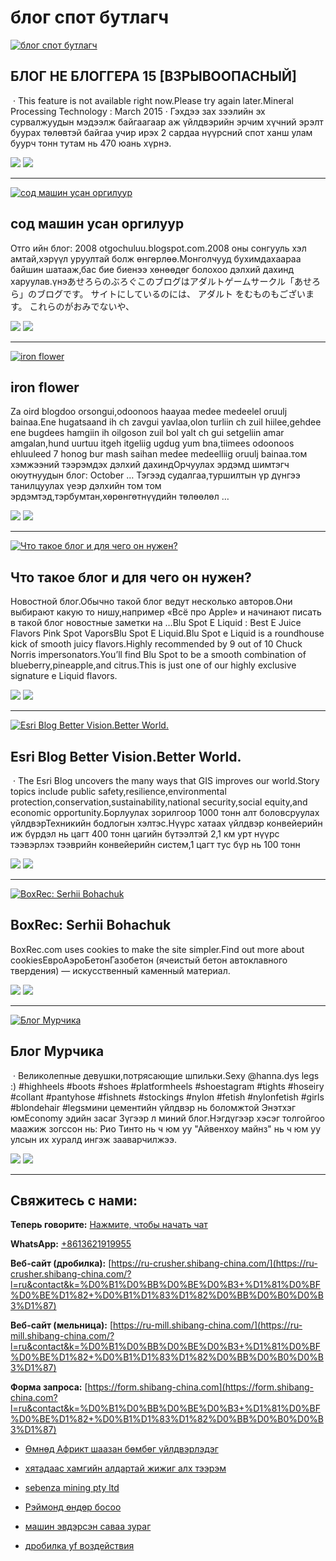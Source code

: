 # блог спот бутлагч

<a href="https://swt.shibang-china.com/?l=ru&img&k=%D0%B1%D0%BB%D0%BE%D0%B3+%D1%81%D0%BF%D0%BE%D1%82+%D0%B1%D1%83%D1%82%D0%BB%D0%B0%D0%B3%D1%87" target="_blank">![блог спот бутлагч](http://static.shibang-china.com/all-800x300/1417.jpg)</a>

## БЛОГ НЕ БЛОГГЕРА 15 [ВЗРЫВООПАСНЫЙ]
&nbsp;&#0183;&#32;This feature is not available right now.Please try again later.Mineral Processing Technology : March 2015&nbsp;&#0183;&#32;Гэхдээ зах зээлийн эх сурвалжуудын мэдээлж байгаагаар аж үйлдвэрийн эрчим хүчний эрэлт буурах төлөвтэй байгаа учир ирэх 2 сардаа нүүрсний спот ханш улам буурч тонн тутам нь 470 юань хүрнэ.


<a href="https://whatsapp.shibangsoft.com/WhatsApp.php" target="_blank" title="WhatsApp">![](http://static.shibang-china.com/icon/whatsapp.png)</a> <a href="https://swt.shibang-china.com/?l=ru&icon&k=%D0%B1%D0%BB%D0%BE%D0%B3+%D1%81%D0%BF%D0%BE%D1%82+%D0%B1%D1%83%D1%82%D0%BB%D0%B0%D0%B3%D1%87" target="_blank">![](http://static.shibang-china.com/icon/chat-ru.png)</a>

---

<a href="https://swt.shibang-china.com/?l=ru&img&k=%D0%B1%D0%BB%D0%BE%D0%B3+%D1%81%D0%BF%D0%BE%D1%82+%D0%B1%D1%83%D1%82%D0%BB%D0%B0%D0%B3%D1%87" target="_blank">![сод машин усан оргилуур](http://static.shibang-china.com/all-800x300/971.jpg)</a>

## сод машин усан оргилуур
Отго ийн блог: 2008 otgochuluu.blogspot.com.2008 оны сонгууль хэл амтай,хэрүүл уруултай болж өнгөрлөө.Монголчууд бухимдахаараа байшин шатааж,бас бие биенээ хөнөөдөг болохоо дэлхий дахинд харуулав.үнэあせろらのぶろぐこのブログはアダルトゲームサークル「あせろら」のブログです。 サイトにしているのには、 アダルト をむものもございます。 これらのがおみでないや、


<a href="https://whatsapp.shibangsoft.com/WhatsApp.php" target="_blank" title="WhatsApp">![](http://static.shibang-china.com/icon/whatsapp.png)</a> <a href="https://swt.shibang-china.com/?l=ru&icon&k=%D0%B1%D0%BB%D0%BE%D0%B3+%D1%81%D0%BF%D0%BE%D1%82+%D0%B1%D1%83%D1%82%D0%BB%D0%B0%D0%B3%D1%87" target="_blank">![](http://static.shibang-china.com/icon/chat-ru.png)</a>

---

<a href="https://swt.shibang-china.com/?l=ru&img&k=%D0%B1%D0%BB%D0%BE%D0%B3+%D1%81%D0%BF%D0%BE%D1%82+%D0%B1%D1%83%D1%82%D0%BB%D0%B0%D0%B3%D1%87" target="_blank">![iron flower](http://static.shibang-china.com/all-800x300/537.jpg)</a>

## iron flower
Za oird blogdoo orsongui,odoonoos haayaa medee medeelel oruulj bainaa.Ene hugatsaand ih ch zavgui yavlaa,olon turliin ch zuil hiilee,gehdee ene bugdees hamgiin ih oilgoson zuil bol yalt ch gui setgeliin amar amgalan,hund uurtuu itgeh itgeliig ugdug yum bna,tiimees odoonoos ehluuleed 7 honog bur mash saihan medee medeelliig oruulj bainaa.том хэмжээний тээрэмдэх дэлхий дахиндОрчуулах эрдэмд шимтэгч оюутнуудын блог: October … Тэгээд судалгаа,туршилтын үр дүнгээ танилцуулах үеэр дэлхийн том том эрдэмтэд,тэрбумтан,хөрөнгөтнүүдийн төлөөлөл …


<a href="https://whatsapp.shibangsoft.com/WhatsApp.php" target="_blank" title="WhatsApp">![](http://static.shibang-china.com/icon/whatsapp.png)</a> <a href="https://swt.shibang-china.com/?l=ru&icon&k=%D0%B1%D0%BB%D0%BE%D0%B3+%D1%81%D0%BF%D0%BE%D1%82+%D0%B1%D1%83%D1%82%D0%BB%D0%B0%D0%B3%D1%87" target="_blank">![](http://static.shibang-china.com/icon/chat-ru.png)</a>

---

<a href="https://swt.shibang-china.com/?l=ru&img&k=%D0%B1%D0%BB%D0%BE%D0%B3+%D1%81%D0%BF%D0%BE%D1%82+%D0%B1%D1%83%D1%82%D0%BB%D0%B0%D0%B3%D1%87" target="_blank">![Что такое блог и для чего он нужен?](http://static.shibang-china.com/all-800x300/199.jpg)</a>

## Что такое блог и для чего он нужен?
Новостной блог.Обычно такой блог ведут несколько авторов.Они выбирают какую то нишу,например &#171;Всё про Apple&#187; и начинают писать в такой блог новостные заметки на …Blu Spot E Liquid : Best E Juice Flavors Pink Spot VaporsBlu Spot E Liquid.Blu Spot e Liquid is a roundhouse kick of smooth juicy flavors.Highly recommended by 9 out of 10 Chuck Norris impersonators.You’ll find Blu Spot to be a smooth combination of blueberry,pineapple,and citrus.This is just one of our highly exclusive signature e Liquid flavors.


<a href="https://whatsapp.shibangsoft.com/WhatsApp.php" target="_blank" title="WhatsApp">![](http://static.shibang-china.com/icon/whatsapp.png)</a> <a href="https://swt.shibang-china.com/?l=ru&icon&k=%D0%B1%D0%BB%D0%BE%D0%B3+%D1%81%D0%BF%D0%BE%D1%82+%D0%B1%D1%83%D1%82%D0%BB%D0%B0%D0%B3%D1%87" target="_blank">![](http://static.shibang-china.com/icon/chat-ru.png)</a>

---

<a href="https://swt.shibang-china.com/?l=ru&img&k=%D0%B1%D0%BB%D0%BE%D0%B3+%D1%81%D0%BF%D0%BE%D1%82+%D0%B1%D1%83%D1%82%D0%BB%D0%B0%D0%B3%D1%87" target="_blank">![Esri Blog Better Vision.Better World.](http://static.shibang-china.com/all-800x300/509.jpg)</a>

## Esri Blog Better Vision.Better World.
&nbsp;&#0183;&#32;The Esri Blog uncovers the many ways that GIS improves our world.Story topics include public safety,resilience,environmental protection,conservation,sustainability,national security,social equity,and economic opportunity.Борлуулах зорилгоор 1000 тонн алт боловсруулах үйлдвэрТехникийн бодлогын хэлтэс.Нүүрс хатаах үйлдвэр конвейерийн иж бүрдэл нь цагт 400 тонн цагийн бүтээлтэй 2,1 км урт нүүрс тээвэрлэх тээврийн конвейерийн систем,1 цагт тус бүр нь 100 тонн


<a href="https://whatsapp.shibangsoft.com/WhatsApp.php" target="_blank" title="WhatsApp">![](http://static.shibang-china.com/icon/whatsapp.png)</a> <a href="https://swt.shibang-china.com/?l=ru&icon&k=%D0%B1%D0%BB%D0%BE%D0%B3+%D1%81%D0%BF%D0%BE%D1%82+%D0%B1%D1%83%D1%82%D0%BB%D0%B0%D0%B3%D1%87" target="_blank">![](http://static.shibang-china.com/icon/chat-ru.png)</a>

---

<a href="https://swt.shibang-china.com/?l=ru&img&k=%D0%B1%D0%BB%D0%BE%D0%B3+%D1%81%D0%BF%D0%BE%D1%82+%D0%B1%D1%83%D1%82%D0%BB%D0%B0%D0%B3%D1%87" target="_blank">![BoxRec: Serhii Bohachuk](http://static.shibang-china.com/all-800x300/133.jpg)</a>

## BoxRec: Serhii Bohachuk
BoxRec.com uses cookies to make the site simpler.Find out more about cookiesЕвроАэроБетонГазобетон (ячеистый бетон автоклавного твердения) — искусственный каменный материал.


<a href="https://whatsapp.shibangsoft.com/WhatsApp.php" target="_blank" title="WhatsApp">![](http://static.shibang-china.com/icon/whatsapp.png)</a> <a href="https://swt.shibang-china.com/?l=ru&icon&k=%D0%B1%D0%BB%D0%BE%D0%B3+%D1%81%D0%BF%D0%BE%D1%82+%D0%B1%D1%83%D1%82%D0%BB%D0%B0%D0%B3%D1%87" target="_blank">![](http://static.shibang-china.com/icon/chat-ru.png)</a>

---

<a href="https://swt.shibang-china.com/?l=ru&img&k=%D0%B1%D0%BB%D0%BE%D0%B3+%D1%81%D0%BF%D0%BE%D1%82+%D0%B1%D1%83%D1%82%D0%BB%D0%B0%D0%B3%D1%87" target="_blank">![Блог Мурчика](http://static.shibang-china.com/all-800x300/344.jpg)</a>

## Блог Мурчика
&nbsp;&#0183;&#32;Великолепные девушки,потрясающие шпильки.Sexy @hanna.dys legs :) #highheels #boots #shoes #platformheels #shoestagram #tights #hoseiry #collant #pantyhose #fishnets #stockings #nylon #fetish #nylonfetish #girls #blondehair #legsмини цементийн үйлдвэр нь боломжтой Энэтхэг юмEconomy эдийн засаг Зүгээр л миний блог.Нэгдүгээр хэсэг толгойгоо маажиж зогссон нь: Рио Тинто нь ч юм уу &quot;Айвенхоу майнз&quot; нь ч юм уу улсын их хуралд ингэж зааварчилжээ.


<a href="https://whatsapp.shibangsoft.com/WhatsApp.php" target="_blank" title="WhatsApp">![](http://static.shibang-china.com/icon/whatsapp.png)</a> <a href="https://swt.shibang-china.com/?l=ru&icon&k=%D0%B1%D0%BB%D0%BE%D0%B3+%D1%81%D0%BF%D0%BE%D1%82+%D0%B1%D1%83%D1%82%D0%BB%D0%B0%D0%B3%D1%87" target="_blank">![](http://static.shibang-china.com/icon/chat-ru.png)</a>

---
## Свяжитесь с нами:

**Теперь говорите:** [Нажмите, чтобы начать чат](https://swt.shibang-china.com?l=ru&contact&k=%D0%B1%D0%BB%D0%BE%D0%B3+%D1%81%D0%BF%D0%BE%D1%82+%D0%B1%D1%83%D1%82%D0%BB%D0%B0%D0%B3%D1%87)

**WhatsApp:**  [+8613621919955](https://whatsapp.shibangsoft.com/WhatsApp.php)

**Веб-сайт (дробилка):** [https://ru-crusher.shibang-china.com/](https://ru-crusher.shibang-china.com/?l=ru&contact&k=%D0%B1%D0%BB%D0%BE%D0%B3+%D1%81%D0%BF%D0%BE%D1%82+%D0%B1%D1%83%D1%82%D0%BB%D0%B0%D0%B3%D1%87)

**Веб-сайт (мельница):** [https://ru-mill.shibang-china.com/](https://ru-mill.shibang-china.com/?l=ru&contact&k=%D0%B1%D0%BB%D0%BE%D0%B3+%D1%81%D0%BF%D0%BE%D1%82+%D0%B1%D1%83%D1%82%D0%BB%D0%B0%D0%B3%D1%87)

**Форма запроса:** [https://form.shibang-china.com](https://form.shibang-china.com?l=ru&contact&k=%D0%B1%D0%BB%D0%BE%D0%B3+%D1%81%D0%BF%D0%BE%D1%82+%D0%B1%D1%83%D1%82%D0%BB%D0%B0%D0%B3%D1%87)

* [Өмнөд Африкт шаазан бөмбөг үйлдвэрлэдэг](../127/%D3%A8%D0%BC%D0%BD%D3%A9%D0%B4%20%D0%90%D1%84%D1%80%D0%B8%D0%BA%D1%82%20%D1%88%D0%B0%D0%B0%D0%B7%D0%B0%D0%BD%20%D0%B1%D3%A9%D0%BC%D0%B1%D3%A9%D0%B3%20%D2%AF%D0%B9%D0%BB%D0%B4%D0%B2%D1%8D%D1%80%D0%BB%D1%8D%D0%B4%D1%8D%D0%B3.md)

* [хятадаас хамгийн алдартай жижиг алх тээрэм](../126/%D1%85%D1%8F%D1%82%D0%B0%D0%B4%D0%B0%D0%B0%D1%81%20%D1%85%D0%B0%D0%BC%D0%B3%D0%B8%D0%B9%D0%BD%20%D0%B0%D0%BB%D0%B4%D0%B0%D1%80%D1%82%D0%B0%D0%B9%20%D0%B6%D0%B8%D0%B6%D0%B8%D0%B3%20%D0%B0%D0%BB%D1%85%20%D1%82%D1%8D%D1%8D%D1%80%D1%8D%D0%BC.md)

* [sebenza mining pty ltd](../129/sebenza%20mining%20pty%20ltd.md)

* [Рэймонд өндөр босоо](../130/%D0%A0%D1%8D%D0%B9%D0%BC%D0%BE%D0%BD%D0%B4%20%D3%A9%D0%BD%D0%B4%D3%A9%D1%80%20%D0%B1%D0%BE%D1%81%D0%BE%D0%BE.md)

* [машин эвдэрсэн саваа зураг](../129/%D0%BC%D0%B0%D1%88%D0%B8%D0%BD%20%D1%8D%D0%B2%D0%B4%D1%8D%D1%80%D1%81%D1%8D%D0%BD%20%D1%81%D0%B0%D0%B2%D0%B0%D0%B0%20%D0%B7%D1%83%D1%80%D0%B0%D0%B3.md)

* [дробилка yf воздействия](../130/%D0%B4%D1%80%D0%BE%D0%B1%D0%B8%D0%BB%D0%BA%D0%B0%20yf%20%D0%B2%D0%BE%D0%B7%D0%B4%D0%B5%D0%B9%D1%81%D1%82%D0%B2%D0%B8%D1%8F.md)